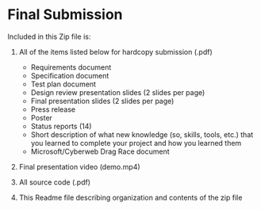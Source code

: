 # Final Submission

Included in this Zip file is:

1. All of the items listed below for hardcopy submission (.pdf)
   - Requirements document
   - Specification document
   - Test plan document
   - Design review presentation slides (2 slides per page)
   - Final presentation slides (2 slides per page)
   - Press release
   - Poster
   - Status reports (14)
   - Short description of what new knowledge (so, skills, tools, etc.) that you learned to complete your project and how you learned them
   - Microsoft/Cyberweb Drag Race document
   
2. Final presentation video (demo.mp4)

3. All source code (.pdf)

4. This Readme file describing organization and contents of the zip file
